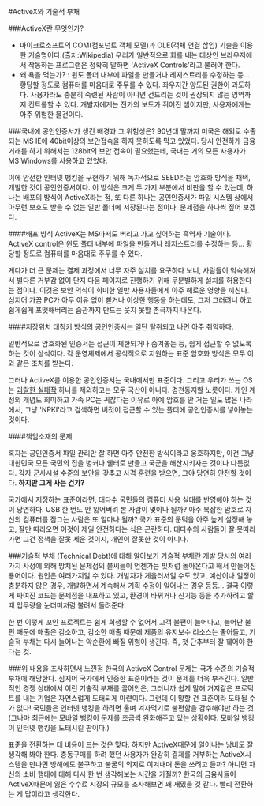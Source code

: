 #ActiveX와 기술적 부채

###ActiveX란 무엇인가?
- 마이크로소프트의 COM(컴포넌트 객체 모델)과 OLE(객체 연결 삽입) 기술을 이용한 기술명이다.(출처:Wikipedia) 우리가 일반적으로 화를 내는 대상인 브라우저에서 작동하는 프로그램은 정확히 말하면 'ActiveX Controls'라고 불러야 한다.
- 왜 욕을 먹는가? : 윈도 폴더 내부에 파일을 만들거나 레지스트리를 수정하는 등... 황당할 정도로 컴퓨터를 마음대로 주무를 수 있다. 좌우지간 양도된 권한이 과도하다. 사용자라도 충분히 숙련된 사람이 아니면 건드리는 것이 권장되지 않는 영역까지 컨트롤할 수 있다. 개발자에게는 전가의 보도가 쥐어진 셈이지만, 사용자에게는 아주 위험한 물건이다.

###국내에 공인인증서가 생긴 배경과 그 위험성은?
90년대 말까지 미국은 해외로 수출되는 MS IE에 40bit이상의 보안접속을 하지 못하도록 막고 있었다. 당시 안전하게 금융거래를 하기 위해서는 128bit의 보안 접속이 필요했는데, 국내는 거의 모든 사용자가 MS Windows를 사용하고 있었다.

이에 안전한 인터넷 뱅킹을 구현하기 위해 독자적으로 SEED라는 암호화 방식을 채택, 개발한 것이 공인인증서이다. 이 방식은 크게 두 가지 부분에서 비판을 할 수 있는데, 하나는 배포의 방식이 ActiveX라는 점, 또 다른 하나는 공인인증서가 파일 시스템 상에서 아무런 보호도 받을 수 없는 일반 폴더에 저장된다는 점이다. 문제점을 하나씩 짚어 보겠다.

####배포 방식
ActiveX는 MS마저도 버리고 가고 싶어하는 흑역사 기술이다. ActiveX control은 윈도 폴더 내부에 파일을 만들거나 레지스트리를 수정하는 등... 황당할 정도로 컴퓨터를 마음대로 주무를 수 있다.

게다가 더 큰 문제는 결제 과정에서 너무 자주 설치를 요구하다 보니, 사람들이 익숙해져서 별다른 거부감 없이 단지 다음 페이지로 진행하기 위해 무분별하게 설치를 허용한다는 점이다. 이것은 보안 의식이 희미한 일반 사용자들에게 아주 해로운 영향을 끼친다. 심지어 가끔 PC가 아무 이유 없이 뻗거나 이상한 행동을 하는데도, 그저 그러려니 하고 쉽게쉽게 포맷해버리는 습관까지 만드는 웃지 못할 촌극까지 나온다.


####저장위치
대칭키 방식의 공인인증서는 일단 탈취되고 나면 아주 취약하다. 

일반적으로 암호화된 인증서는 접근이 제한되거나 숨겨놓는 등, 쉽게 접근할 수 없도록 하는 것이 상식이다. 각 운영체제에서 공식적으로 지원하는 표준 암호화 방식은 모두 이와 같은 조치를 받는다.

그러나 ActiveX를 이용한 공인인증서는 국내에서만 표준이다. 그리고 우리가 쓰는 OS는 [괴랄한 실패작](https://namu.wiki/w/티맥스%20윈도우) 하나를 제외하고는 모두 국산이 아니다. 경천동지할 노릇이다. 개인 계정의 개념도 희미하고 가족 PC는 귀찮다는 이유로 아예 암호를 안 거는 일도 많은 나라에서, 그냥 'NPKI'라고 검색하면 버젓이 접근할 수 있는 폴더에 공인인증서를 넣어놓는 것이다.


####책임소재의 문제

혹자는 공인인증서 파일 관리만 잘 하면 아주 안전한 방식이라고 옹호하지만, 이건 그냥 대한민국 모든 국민의 집을 벙커나 쉘터로 만들고 국군을 해산시키자는 것이나 다름없다. 각자 군사시설 수준의 보안을 갖추고 사격 훈련을 받으면, 그야 당연히 안전할 것이다. **하지만 그게 사는 건가?**

국가에서 지정하는 표준이라면, 대다수 국민들의 컴퓨터 사용 실태를 반영해야 하는 것이 당연하다. USB 한 번도 안 잃어버려 본 사람이 몇이나 될까? 아주 복잡한 암호로 자신의 컴퓨터를 잠그는 사람은 또 얼마나 될까? 국가 표준의 문턱을 아주 높게 설정해 놓고, 잘만 따라오면 이것이 제일 안전하다는 식은 곤란하다. 대다수의 사람들이 잘 못따라가면 그건 정책을 잘못 세운 것이지, 개인이 잘못한 것이 아니다.

###기술적 부채 (Technical Debt)에 대해 알아보기
기술적 부채란 개발 당시의 여러 가지 사정에 의해 방치된 문제점의 불씨들이 언젠가는 빚처럼 돌아온다고 해서 만들어진 용어이다.
원인은 여러가지일 수 있다. 개발자가 게을러서일 수도 있고, 예산이나 일정이 충분하지 않은 경우, 개발하면서 계속해서 기획 수정이 일어나는 경우 등등... 결국 이렇게 짜여진 코드는 문제점을 내포하고 있고, 환경이 바뀌거나 신기능 등을 추가하려고 할 때 업무량을 눈더미처럼 불려서 돌려준다. 

한 번 이렇게 꼬인 프로젝트는 쉽게 회생할 수 없어서 고객 불편이 늘어나고, 늘어난 불편 때문에 매출은 감소하고, 감소한 매출 때문에 제품의 유지보수 리소스는 줄어들고, 기술적 부채는 다시 늘어나는 악순환에 빠질 위험이 생긴다. 즉, 첫 단추부터 잘 꿰어야 한다는 것.

###위 내용을 조사하면서 느낀점
한국의 ActiveX Control 문제는 국가 수준의 기술적 부채에 해당한다. 심지어 국가에서 인증한 표준이라는 것이 문제를 더욱 부추긴다. 일반적인 경쟁 상태에서 이런 기술적 부채를 끌어안은, 그러니까 쉽게 말해 거지같은 프로덕트를 내는 기업은 자연스럽게 도태되게 마련이다. 그런데 이 망할 건 표준이라 도태될 수가 없다! 국민들은 인터넷 뱅킹을 하려면 울며 겨자먹기로 불편함을 감수해야만 하는 것. (그나마 최근에는 모바일 뱅킹이 문제를 조금씩 완화해주고 있는 상황이다. 모바일 뱅킹이 인터넷 뱅킹을 도태시킬 판이다.)

표준을 전환하는 데 비용이 드는 것은 맞다. 하지만 ActiveX때문에 일어나는 낭비도 잘 생각해 봐야 한다. 충동구매를 하려 했던 사용자가 완강히 결제를 거부하는 ActiveX시스템을 만나면 방해에도 불구하고 불굴의 의지로 이겨내며 돈을 쓰려고 들까? 아니면 자신의 소비 행태에 대해 다시 한 번 생각해보는 시간을 가질까? 한국의 금융사들이 ActiveX때문에 잃은 수수료 시장의 규모를 조사해보면 꽤 재밌을 것 같다. 빨리 전환하는 게 답이라고 생각한다.